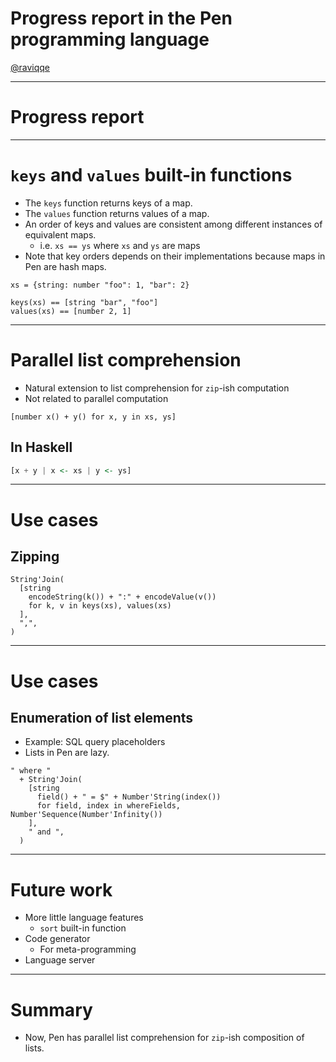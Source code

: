 # Progress report in the Pen programming language

[@raviqqe](https://github.com/raviqqe)

---

# Progress report

---

# `keys` and `values` built-in functions

- The `keys` function returns keys of a map.
- The `values` function returns values of a map.
- An order of keys and values are consistent among different instances of equivalent maps.
  - i.e. `xs == ys` where `xs` and `ys` are maps
- Note that key orders depends on their implementations because maps in Pen are hash maps.

```pen
xs = {string: number "foo": 1, "bar": 2}

keys(xs) == [string "bar", "foo"]
values(xs) == [number 2, 1]
```

---

# Parallel list comprehension

- Natural extension to list comprehension for `zip`-ish computation
- Not related to parallel computation

```pen
[number x() + y() for x, y in xs, ys]
```

## In Haskell

```haskell
[x + y | x <- xs | y <- ys]
```

---

# Use cases

## Zipping

```pen
String'Join(
  [string
    encodeString(k()) + ":" + encodeValue(v())
    for k, v in keys(xs), values(xs)
  ],
  ",",
)
```

---

# Use cases

## Enumeration of list elements

- Example: SQL query placeholders
- Lists in Pen are lazy.

```pen
" where "
  + String'Join(
    [string
      field() + " = $" + Number'String(index())
      for field, index in whereFields, Number'Sequence(Number'Infinity())
    ],
    " and ",
  )
```

---

# Future work

- More little language features
  - `sort` built-in function
- Code generator
  - For meta-programming
- Language server

---

# Summary

- Now, Pen has parallel list comprehension for `zip`-ish composition of lists.
